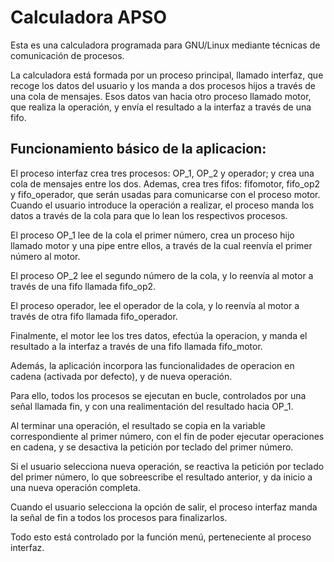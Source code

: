 # Calculadora APSO

Esta es una calculadora programada para GNU/Linux mediante técnicas de comunicación de procesos.

La calculadora está formada por un proceso principal, llamado interfaz, que recoge los datos del usuario y los manda a dos procesos hijos a través de una cola de mensajes.
Esos datos van hacia otro proceso llamado motor, que realiza la operación, y envía el resultado a la interfaz a través de una fifo.

Funcionamiento básico de la aplicacion:
--------------------------------------

El proceso interfaz crea tres procesos: OP_1, OP_2 y operador; y crea una cola de mensajes entre los dos.
Ademas, crea tres fifos: fifomotor, fifo_op2 y fifo_operador, que serán usadas para comunicarse con el proceso motor.
Cuando el usuario introduce la operación a realizar, el proceso manda los datos a través de la cola para que lo lean los respectivos procesos.

El proceso OP_1 lee de la cola el primer número, crea un proceso hijo llamado motor y una pipe entre ellos, a través de la cual reenvía el primer número al motor.

El proceso OP_2 lee el segundo número de la cola, y lo reenvía al motor a través de una fifo llamada fifo_op2.

El proceso operador, lee el operador de la cola, y lo reenvía al motor a través de otra fifo llamada fifo_operador.

Finalmente, el motor lee los tres datos, efectúa la operacion, y manda el resultado a la interfaz a través de una fifo llamada fifo_motor.


Además, la aplicación incorpora las funcionalidades de operacion en cadena (activada por defecto), y de nueva operación.

Para ello, todos los procesos se ejecutan en bucle, controlados por una señal llamada fin, y con una realimentación del resultado hacia OP_1.

Al terminar una operación, el resultado se copia en la variable correspondiente al primer número, con el fin de poder ejecutar operaciones en cadena, y se desactiva la petición por teclado del primer número.

Si el usuario selecciona nueva operación, se reactiva la petición por teclado del primer número, lo que sobreescribe el resultado anterior, y da inicio a una nueva operación completa.

Cuando el usuario selecciona la opción de salir, el proceso interfaz manda la señal de fin a todos los procesos para finalizarlos.

Todo esto está controlado por la función menú, perteneciente al proceso interfaz.
